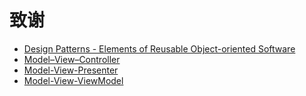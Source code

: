 # 致谢

- [Design Patterns - Elements of Reusable Object-oriented Software](http://wiki.c2.com/?GangOfFour)
- [Model–View–Controller](https://en.wikipedia.org/wiki/Model%E2%80%93view%E2%80%93controller)
- [Model-View-Presenter](https://en.wikipedia.org/wiki/Model%E2%80%93view%E2%80%93presenter)
- [Model-View-ViewModel](https://en.wikipedia.org/wiki/Model%E2%80%93view%E2%80%93viewmodel)
